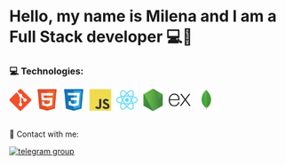 # Hello, my name is Milena and I am a Full Stack developer 💻💞



### 💻 Technologies:

<div>
  <img src="https://github.com/devicons/devicon/raw/master/icons/git/git-original.svg" title="git" alt="git" width="40" height="40"/>&nbsp
  <img src="https://github.com/devicons/devicon/raw/master/icons/html5/html5-original.svg" title="html5" alt="html5" width="40" height="40"/>&nbsp
  <img src="https://github.com/devicons/devicon/raw/master/icons/css3/css3-original.svg" title="css" alt="css" width="40" height="40"/>&nbsp
  <img src="https://github.com/devicons/devicon/raw/master/icons/javascript/javascript-original.svg" title="javascript" alt="javascript" width="40" height="40"/>&nbsp
  <img src="https://github.com/devicons/devicon/raw/master/icons/react/react-original.svg" title="reactjs" alt="reactjs" width="40" height="40"/>&nbsp
  <img src="https://github.com/devicons/devicon/raw/master/icons/nodejs/nodejs-original.svg" title="nodejs" alt="nodejs" width="40" height="40"/>&nbsp
  <img src="https://github.com/devicons/devicon/raw/master/icons/express/express-original.svg" title="express" alt="express" width="40" height="40"/>&nbsp
  <img src="https://github.com/devicons/devicon/raw/master/icons/mongodb/mongodb-original.svg" title="mongodb" alt="mongodb" width="40" height="40"/>&nbsp
 
  <!-- <img src="https://github.com/devicons/devicon/blob/raw/master/icons/redux/redux-original.svg" title="redux" alt="redux" width="40" height="40"/>&nbsp; -->
</div>

## 
📱 Contact with me:

  <div id="badges">
    <a href="https://t.me/mknolll" target="_blank">
      <img src="https://cdn-icons-png.flaticon.com/512/2111/2111646.png" width="30" height="30" alt="telegram group" />
    </a>
  </div>

